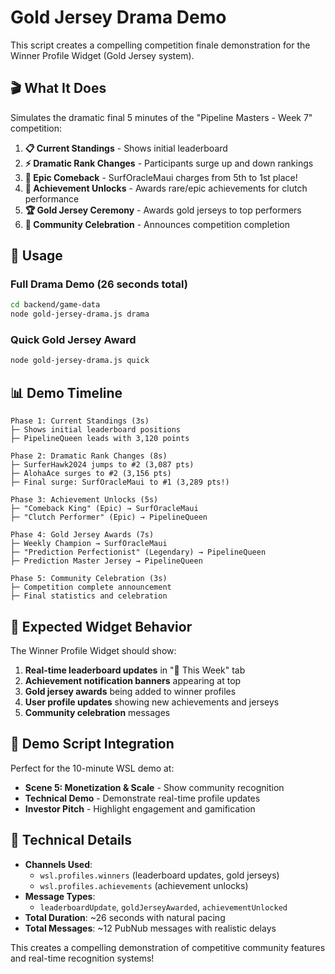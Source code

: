 # Gold Jersey Drama Demo

This script creates a compelling competition finale demonstration for the Winner Profile Widget (Gold Jersey system).

## 🎬 What It Does

Simulates the dramatic final 5 minutes of the "Pipeline Masters - Week 7" competition:

1. **📋 Current Standings** - Shows initial leaderboard
2. **⚡ Dramatic Rank Changes** - Participants surge up and down rankings  
3. **🚀 Epic Comeback** - SurfOracleMaui charges from 5th to 1st place!
4. **🎯 Achievement Unlocks** - Awards rare/epic achievements for clutch performance
5. **🏆 Gold Jersey Ceremony** - Awards gold jerseys to top performers
6. **🎉 Community Celebration** - Announces competition completion

## 🚀 Usage

### Full Drama Demo (26 seconds total)
```bash
cd backend/game-data
node gold-jersey-drama.js drama
```

### Quick Gold Jersey Award
```bash
node gold-jersey-drama.js quick
```

## 📊 Demo Timeline

```
Phase 1: Current Standings (3s)
├─ Shows initial leaderboard positions
├─ PipelineQueen leads with 3,120 points

Phase 2: Dramatic Rank Changes (8s)  
├─ SurferHawk2024 jumps to #2 (3,087 pts)
├─ AlohaAce surges to #2 (3,156 pts)  
├─ Final surge: SurfOracleMaui to #1 (3,289 pts!) 

Phase 3: Achievement Unlocks (5s)
├─ "Comeback King" (Epic) → SurfOracleMaui
├─ "Clutch Performer" (Epic) → PipelineQueen

Phase 4: Gold Jersey Awards (7s)
├─ Weekly Champion → SurfOracleMaui  
├─ "Prediction Perfectionist" (Legendary) → PipelineQueen
├─ Prediction Master Jersey → PipelineQueen

Phase 5: Community Celebration (3s)
├─ Competition complete announcement
├─ Final statistics and celebration
```

## 🎯 Expected Widget Behavior

The Winner Profile Widget should show:

1. **Real-time leaderboard updates** in "👑 This Week" tab
2. **Achievement notification banners** appearing at top
3. **Gold jersey awards** being added to winner profiles  
4. **User profile updates** showing new achievements and jerseys
5. **Community celebration** messages

## 📱 Demo Script Integration

Perfect for the 10-minute WSL demo at:
- **Scene 5: Monetization & Scale** - Show community recognition
- **Technical Demo** - Demonstrate real-time profile updates
- **Investor Pitch** - Highlight engagement and gamification

## 🔧 Technical Details

- **Channels Used**: 
  - `wsl.profiles.winners` (leaderboard updates, gold jerseys)
  - `wsl.profiles.achievements` (achievement unlocks)
- **Message Types**: 
  - `leaderboardUpdate`, `goldJerseyAwarded`, `achievementUnlocked`
- **Total Duration**: ~26 seconds with natural pacing
- **Total Messages**: ~12 PubNub messages with realistic delays

This creates a compelling demonstration of competitive community features and real-time recognition systems!
